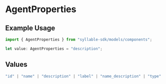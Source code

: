 # AgentProperties

## Example Usage

```typescript
import { AgentProperties } from "syllable-sdk/models/components";

let value: AgentProperties = "description";
```

## Values

```typescript
"id" | "name" | "description" | "label" | "name_description" | "type" | "timezone" | "prompt_id" | "prompt_id_list" | "custom_message_id" | "languages" | "variables" | "prompt_tool_defaults" | "tool_headers" | "updated_at" | "last_updated_by"
```